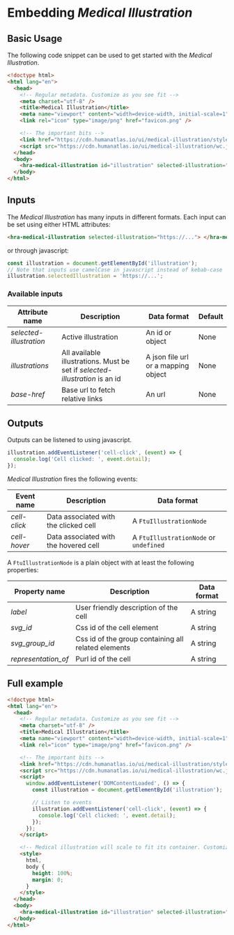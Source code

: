 # Embedding _Medical Illustration_

## Basic Usage

The following code snippet can be used to get started with the _Medical Illustration_.

```html
<!doctype html>
<html lang="en">
  <head>
    <!-- Regular metadata. Customize as you see fit -->
    <meta charset="utf-8" />
    <title>Medical Illustration</title>
    <meta name="viewport" content="width=device-width, initial-scale=1" />
    <link rel="icon" type="image/png" href="favicon.png" />

    <!-- The important bits -->
    <link href="https://cdn.humanatlas.io/ui/medical-illustration/styles.css" rel="stylesheet" />
    <script src="https://cdn.humanatlas.io/ui/medical-illustration/wc.js" defer></script>
  </head>
  <body>
    <hra-medical-illustration id="illustration" selected-illustration="https://..." illustrations="https://..."></hra-medical-illustration>
  </body>
</html>
```

## Inputs

The _Medical Illustration_ has many inputs in different formats. Each input can be set using either HTML attributes:

```html
<hra-medical-illustration selected-illustration="https://..."> </hra-medical-illustration>
```

or through javascript:

```js
const illustration = document.getElementById('illustration');
// Note that inputs use camelCase in javascript instead of kebab-case
illustration.selectedIllustration = 'https://...';
```

### Available inputs

| Attribute name          | Description                                                                  | Data format                         | Default |
| ----------------------- | ---------------------------------------------------------------------------- | ----------------------------------- | ------- |
| _selected-illustration_ | Active illustration                                                          | An id or object                     | None    |
| _illustrations_         | All available illustrations. Must be set if _selected-illustration_ is an id | A json file url or a mapping object | None    |
| _base-href_             | Base url to fetch relative links                                             | An url                              | None    |

## Outputs

Outputs can be listened to using javascript.

```js
illustration.addEventListener('cell-click', (event) => {
  console.log('Cell clicked: ', event.detail);
});
```

_Medical Illustration_ fires the following events:

| Event name   | Description                           | Data format                            |
| ------------ | ------------------------------------- | -------------------------------------- |
| _cell-click_ | Data associated with the clicked cell | A `FtuIllustrationNode`                |
| _cell-hover_ | Data associated with the hovered cell | A `FtuIllustrationNode` or `undefined` |

A `FtuIllustrationNode` is a plain object with at least the following properties:

| Property name       | Description                                         | Data format |
| ------------------- | --------------------------------------------------- | ----------- |
| _label_             | User friendly description of the cell               | A string    |
| _svg_id_            | Css id of the cell element                          | A string    |
| _svg_group_id_      | Css id of the group containing all related elements | A string    |
| _representation_of_ | Purl id of the cell                                 | A string    |

## Full example

```html
<!doctype html>
<html lang="en">
  <head>
    <!-- Regular metadata. Customize as you see fit -->
    <meta charset="utf-8" />
    <title>Medical Illustration</title>
    <meta name="viewport" content="width=device-width, initial-scale=1" />
    <link rel="icon" type="image/png" href="favicon.png" />

    <!-- The important bits -->
    <link href="https://cdn.humanatlas.io/ui/medical-illustration/styles.css" rel="stylesheet" />
    <script src="https://cdn.humanatlas.io/ui/medical-illustration/wc.js" defer></script>
    <script>
      window.addEventListener('DOMContentLoaded', () => {
        const illustration = document.getElementById('illustration');

        // Listen to events
        illustration.addEventListener('cell-click', (event) => {
          console.log('Cell clicked: ', event.detail);
        });
      });
    </script>

    <!-- Medical illustration will scale to fit its container. Customize as you see fit -->
    <style>
      html,
      body {
        height: 100%;
        margin: 0;
      }
    </style>
  </head>
  <body>
    <hra-medical-illustration id="illustration" selected-illustration="https://purl.humanatlas.io/2d-ftu/pancreas-intercalated-duct" illustrations="https://cdn.humanatlas.io/ui/medical-illustration/assets/TEMP/2d-ftu-illustrations.jsonld"> </hra-medical-illustration>
  </body>
</html>
```
